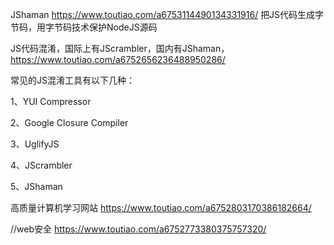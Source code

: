 JShaman
https://www.toutiao.com/a6753114490134331916/
把JS代码生成字节码，用字节码技术保护NodeJS源码


JS代码混淆，国际上有JScrambler，国内有JShaman，
https://www.toutiao.com/a6752656236488950286/

常见的JS混淆工具有以下几种：

1、YUI Compressor

2、Google Closure Compiler

3、UglifyJS

4、JScrambler

5、JShaman

高质量计算机学习网站
https://www.toutiao.com/a6752803170386182664/

//web安全
https://www.toutiao.com/a6752773380375757320/
